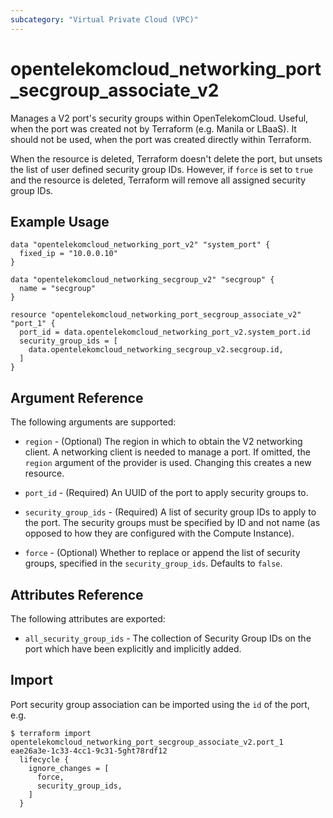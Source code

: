 ```yaml
---
subcategory: "Virtual Private Cloud (VPC)"
---
```


# opentelekomcloud_networking_port_secgroup_associate_v2

Manages a V2 port's security groups within OpenTelekomCloud. Useful, when the port was
created not by Terraform (e.g. Manila or LBaaS). It should not be used, when the
port was created directly within Terraform.

When the resource is deleted, Terraform doesn't delete the port, but unsets the
list of user defined security group IDs.  However, if `force` is set to `true`
and the resource is deleted, Terraform will remove all assigned security group
IDs.

## Example Usage

```hcl
data "opentelekomcloud_networking_port_v2" "system_port" {
  fixed_ip = "10.0.0.10"
}

data "opentelekomcloud_networking_secgroup_v2" "secgroup" {
  name = "secgroup"
}

resource "opentelekomcloud_networking_port_secgroup_associate_v2" "port_1" {
  port_id = data.opentelekomcloud_networking_port_v2.system_port.id
  security_group_ids = [
    data.opentelekomcloud_networking_secgroup_v2.secgroup.id,
  ]
}
```

## Argument Reference

The following arguments are supported:

* `region` - (Optional) The region in which to obtain the V2 networking client.
  A networking client is needed to manage a port. If omitted, the
  `region` argument of the provider is used. Changing this creates a new
  resource.

* `port_id` - (Required) An UUID of the port to apply security groups to.

* `security_group_ids` - (Required) A list of security group IDs to apply to
  the port. The security groups must be specified by ID and not name (as
  opposed to how they are configured with the Compute Instance).

* `force` - (Optional) Whether to replace or append the list of security
  groups, specified in the `security_group_ids`. Defaults to `false`.

## Attributes Reference

The following attributes are exported:

* `all_security_group_ids` - The collection of Security Group IDs on the port
  which have been explicitly and implicitly added.

## Import

Port security group association can be imported using the `id` of the port, e.g.

```
$ terraform import opentelekomcloud_networking_port_secgroup_associate_v2.port_1 eae26a3e-1c33-4cc1-9c31-5ght78rdf12
  lifecycle {
    ignore_changes = [
      force,
      security_group_ids,
    ]
  }
